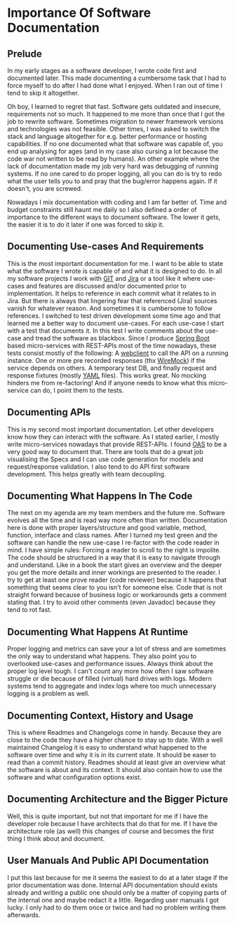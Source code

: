 # Importance Of Software Documentation
## Prelude
In my early stages as a software developer, I wrote code first and documented later. This made documenting a cumbersome task that I had to force myself to do after I had done what I enjoyed.
When I ran out of time I tend to skip it altogether.

Oh boy, I learned to regret that fast. Software gets outdated and insecure, requirements not so much. It happened to me more than once that I got the job to rewrite software. Sometimes migration to newer framework versions and technologies was not feasible. Other times, I was asked to switch the stack and language altogether for e.g. better performance or hosting capabilities. If no one documented what that software was capable of, you end up analysing for ages (and in my case also cursing a lot because the code war not written to be read by humans).
An other example where the lack of documentation made my job very hard was debugging of running systems. If no one cared to do proper logging, all you can do is try to redo what the user tells you to and pray that the bug/error happens again. If it doesn't, you are screwed.

Nowadays I mix documentation with coding and I am far better of. Time and budget constraints still haunt me daily so I also defined a order of importance to the different ways to document software. The lower it gets, the easier it is to do it later if one was forced to skip it.

## Documenting Use-cases And Requirements
This is the most important documentation for me. I want to be able to state what the software I wrote is capable of and what it is designed to do.
In all my software projects I work with [GIT](https://git-scm.com/) and [Jira](https://www.atlassian.com/software/jira) or a tool like it where use-cases and features are discussed and/or documented prior to implementation. It helps to reference in each commit what it relates to in Jira. But there is always that lingering fear that referenced (Jira) sources vanish for whatever reason. And sometimes it is cumbersome to follow references.
I switched to test driven development some time ago and that learned me a better way to document use-cases. For each use-case I start with a test that documents it. In this test I write comments about the use-case and tread the software as blackbox. Since I produce [Spring Boot](https://spring.io/projects/spring-boot) based micro-services with REST-APIs most of the time nowadays, these tests consist mostly of the following: A [webclient](https://spring.getdocs.org/en-US/spring-framework-docs/docs/testing/integration-testing/webtestclient.html) to call the API on a running instance. One or more pre recorded responses (thx [WireMock](https://wiremock.org/)) if the service depends on others. A temporary test DB, and finally request and response fixtures (mostly [YAML](https://yaml.org/) files).
This works great. No mocking hinders me from re-factoring! And if anyone needs to know what this micro-service can do, I point them to the tests.

## Documenting APIs
This is my second most important documentation. Let other developers know how they can interact with the software. As I stated earlier, I mostly write micro-services nowadays that provide REST-APIs. I found [OAS](https://swagger.io/specification/) to be a very good way to document that. There are tools that do a great job visualising the Specs and I can use code generation for models and request/response validation. I also tend to do API first software development. This helps greatly with team decoupling.

## Documenting What Happens In The Code
The next on my agenda are my team members and the future me. Software evolves all the time and is read way more often than written. Documentation here is done with proper layers/structure and good variable, method, function, interface and class names. After I turned my test green and the software can handle the new use-case I re-factor with the code reader in mind. I have simple rules: Forcing a reader to scroll to the right is impolite. The code should be structured in a way that it is easy to navigate through and understand. Like in a book the start gives an overview and the deeper you get the more details and inner workings are presented to the reader. I try to get at least one prove reader (code reviewer) because it happens that something that seams clear to you isn't for someone else. Code that is not straight forward because of business logic or workarounds gets a comment stating that. I try to avoid other comments (even Javadoc) because they tend to rot fast.

## Documenting What Happens At Runtime
Proper logging and metrics can save your a lot of stress and are sometimes the only way to understand what happens. They also point you to overlooked use-cases and performance issues. Always think about the proper log level tough. I can't count any more how often I saw software struggle or die because of filled (virtual) hard drives with logs. Modern systems tend to aggregate and index logs where too much unnecessary logging is a problem as well.

## Documenting Context, History and Usage
This is where Readmes and Changelogs come in handy. Because they are close to the code they have a higher chance to stay up to date. With a well maintained Changelog it is easy to understand what happened to the software over time and why it is in its current state. It should be easer to read than a commit history.
Readmes should at least give an overview what the software is about and its context. It should also contain how to use the software and what configuration options exist.

## Documenting Architecture and the Bigger Picture
Well, this is quite important, but not that important for me if I have the developer role because I have architects that do that for me. If I have the architecture role (as well) this changes of course and becomes the first thing I think about and document.

## User Manuals And Public API Documentation
I put this last because for me it seems the easiest to do at a later stage if the prior documentation was done. Internal API documentation should exists already and writing a public one should only be a matter of copying parts of the internal one and maybe redact it a little. Regarding user manuals I got lucky. I only had to do them once or twice and had no problem writing them afterwards.